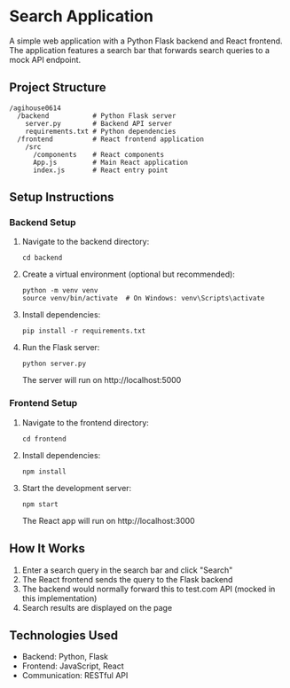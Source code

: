 # Search Application

A simple web application with a Python Flask backend and React frontend. The application features a search bar that forwards search queries to a mock API endpoint.

## Project Structure

```
/agihouse0614
  /backend           # Python Flask server
    server.py        # Backend API server
    requirements.txt # Python dependencies
  /frontend          # React frontend application
    /src
      /components    # React components
      App.js         # Main React application
      index.js       # React entry point
```

## Setup Instructions

### Backend Setup

1. Navigate to the backend directory:
   ```
   cd backend
   ```

2. Create a virtual environment (optional but recommended):
   ```
   python -m venv venv
   source venv/bin/activate  # On Windows: venv\Scripts\activate
   ```

3. Install dependencies:
   ```
   pip install -r requirements.txt
   ```

4. Run the Flask server:
   ```
   python server.py
   ```
   The server will run on http://localhost:5000

### Frontend Setup

1. Navigate to the frontend directory:
   ```
   cd frontend
   ```

2. Install dependencies:
   ```
   npm install
   ```

3. Start the development server:
   ```
   npm start
   ```
   The React app will run on http://localhost:3000

## How It Works

1. Enter a search query in the search bar and click "Search"
2. The React frontend sends the query to the Flask backend
3. The backend would normally forward this to test.com API (mocked in this implementation)
4. Search results are displayed on the page

## Technologies Used

- Backend: Python, Flask
- Frontend: JavaScript, React
- Communication: RESTful API
